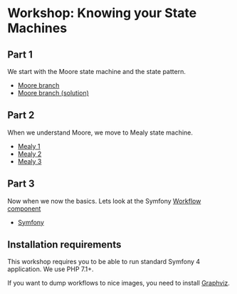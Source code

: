 # Workshop: Knowing your State Machines

## Part 1

We start with the Moore state machine and the state pattern.

* [Moore branch](/../../tree/moore)
* [Moore branch (solution)](/../../tree/moore-solution)

## Part 2

When we understand Moore, we move to Mealy state machine.  

* [Mealy 1](/../../tree/mealy-1)
* [Mealy 2](/../../tree/mealy-2)
* [Mealy 3](/../../tree/mealy-3)

## Part 3

Now when we now the basics. Lets look at the Symfony [Workflow component](https://symfony.com/doc/current/components/workflow.html)

* [Symfony](/../../tree/symfony)

## Installation requirements

This workshop requires you to be able to run standard Symfony 4 application. We use PHP 7.1+. 

If you want to dump workflows to nice images, you need to install [Graphviz](http://www.graphviz.org/).
